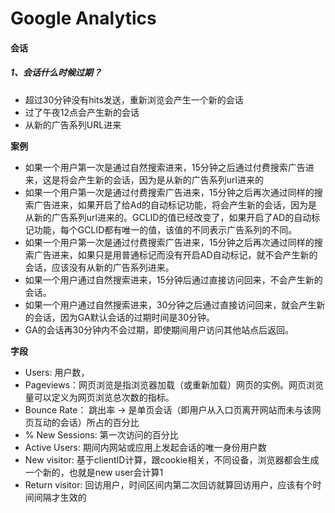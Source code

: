 # Google Analytics




#### 会话

##### 1、会话什么时候过期？

* 超过30分钟没有hits发送，重新浏览会产生一个新的会话
* 过了午夜12点会产生新的会话
* 从新的广告系列URL进来

**案例**

* 如果一个用户第一次是通过自然搜索进来，15分钟之后通过付费搜索广告进来，这是将会产生新的会话，因为是从新的广告系列url进来的
* 如果一个用户第一次是通过付费搜索广告进来，15分钟之后再次通过同样的搜索广告进来，如果开启了给Ad的自动标记功能，将会产生新的会话，因为是从新的广告系列url进来的。GCLID的值已经改变了，如果开启了AD的自动标记功能，每个GCLID都有唯一的值，该值的不同表示广告系列的不同。
* 如果一个用户第一次是通过付费搜索广告进来，15分钟之后再次通过同样的搜索广告进来，如果只是用普通标记而没有开启AD自动标记，就不会产生新的会话，应该没有从新的广告系列进来。
* 如果一个用户通过自然搜索进来，15分钟后通过直接访问回来，不会产生新的会话。
* 如果一个用户通过自然搜索进来，30分钟之后通过直接访问回来，就会产生新的会话，因为GA默认会话的过期时间是30分钟。
* GA的会话再30分钟内不会过期，即使期间用户访问其他站点后返回。

**字段**

* Users: 用户数，
* Pageviews：网页浏览是指浏览器加载（或重新加载）网页的实例。网页浏览量可以定义为网页浏览总次数的指标。
* Bounce Rate： 跳出率 -> 是单页会话（即用户从入口页离开网站而未与该网页互动的会话）所占的百分比
* % New Sessions: 第一次访问的百分比
* Active Users: 期间内网站或应用上发起会话的唯一身份用户数
* New visitor: 基于clientID计算，跟cookie相关，不同设备，浏览器都会生成一个新的，也就是new user会计算1
* Return visitor: 回访用户，时间区间内第二次回访就算回访用户，应该有个时间间隔才生效的
